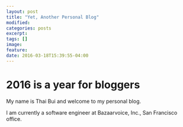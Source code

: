 ```yaml
---
layout: post
title: "Yet, Another Personal Blog"
modified:
categories: posts
excerpt:
tags: []
image:
feature:
date: 2016-03-18T15:39:55-04:00
---
```


# 2016 is a year for bloggers

My name is Thai Bui and welcome to my personal blog. 

I am currently a software engineer at Bazaarvoice, Inc., San Francisco office.
